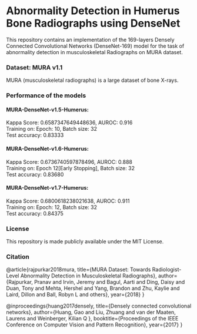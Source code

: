 # Abnormality Detection in Humerus Bone Radiographs using DenseNet
This repository contains an implementation of the 169-layers Densely Connected Convolutional Networks (DenseNet-169) model for the task of abnormality detection in musculoskeletal Radiographs on MURA dataset.
### Dataset: MURA v1.1
MURA (musculoskeletal radiographs) is a large dataset of bone X-rays.

### Performance of the models
#### MURA-DenseNet-v1.5-Humerus:
Kappa Score: 0.6587347649448636, AUROC: 0.916
<br>
Training on: Epoch: 10, Batch size: 32
<br>
Test accuracy: 0.83333

#### MURA-DenseNet-v1.6-Humerus:
Kappa Score: 0.6736740597878496, AUROC: 0.888
<br>
Training on: Epoch 12[Early Stopping], Batch size: 32
<br>
Test accuracy: 0.83680

#### MURA-DenseNet-v1.7-Humerus:
Kappa Score: 0.6800618238021638, AUROC: 0.911
<br>
Training on: Epoch: 12, Batch size: 32
<br>
Test accuracy: 0.84375

### License
This repository is made publicly available under the MIT License.

### Citation
@article{rajpurkar2018mura, title={MURA Dataset: Towards Radiologist-Level Abnormality Detection in Musculoskeletal Radiographs}, author={Rajpurkar, Pranav and Irvin, Jeremy and Bagul, Aarti and Ding, Daisy and Duan, Tony and Mehta, Hershel and Yang, Brandon and Zhu, Kaylie and Laird, Dillon and Ball, Robyn L and others}, year={2018} }

@inproceedings{huang2017densely, title={Densely connected convolutional networks}, author={Huang, Gao and Liu, Zhuang and van der Maaten, Laurens and Weinberger, Kilian Q }, booktitle={Proceedings of the IEEE Conference on Computer Vision and Pattern Recognition}, year={2017} }

